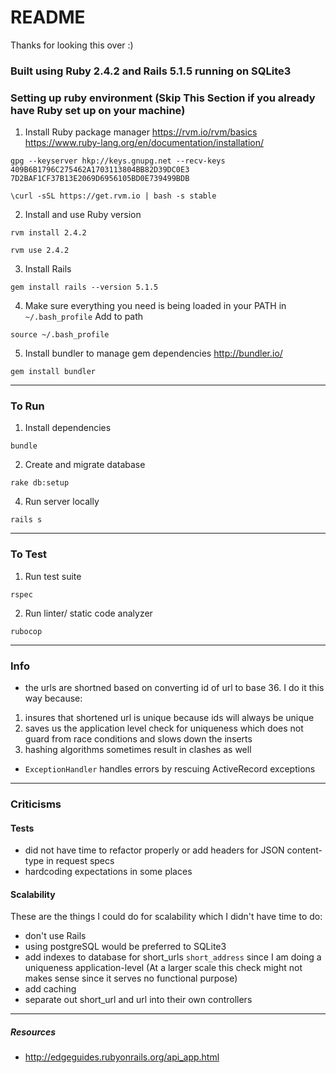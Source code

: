 # README

Thanks for looking this over :)

### Built using Ruby 2.4.2 and Rails 5.1.5 running on SQLite3

### Setting up ruby environment (Skip This Section if you already have Ruby set up on your machine)

1. Install Ruby package manager https://rvm.io/rvm/basics https://www.ruby-lang.org/en/documentation/installation/
```
gpg --keyserver hkp://keys.gnupg.net --recv-keys 409B6B1796C275462A1703113804BB82D39DC0E3 7D2BAF1CF37B13E2069D6956105BD0E739499BDB

\curl -sSL https://get.rvm.io | bash -s stable
```

2. Install and use Ruby version
```
rvm install 2.4.2

rvm use 2.4.2
```

3. Install Rails
```
gem install rails --version 5.1.5
```

4. Make sure everything you need is being loaded in your PATH in `~/.bash_profile`
Add to path
```
source ~/.bash_profile
```

5. Install bundler to manage gem dependencies http://bundler.io/
```
gem install bundler
```

---

### To Run
1. Install dependencies
```
bundle
```
2. Create and migrate database
```
rake db:setup
```
4. Run server locally
```
rails s
```

---

### To Test
1. Run test suite
```
rspec
```
2. Run linter/ static code analyzer
```
rubocop
```

---
### Info
- the urls are shortned based on converting id of url to base 36. I do it this way because:
1. insures that shortened url is unique because ids will always be unique
2. saves us the application level check for uniqueness which does not guard from race conditions and slows down the inserts
3. hashing algorithms sometimes result in clashes as well

- `ExceptionHandler` handles errors by rescuing ActiveRecord exceptions

---

### Criticisms
#### Tests
- did not have time to refactor properly or add headers for JSON content-type in request specs
- hardcoding expectations in some places

#### Scalability
These are the things I could do for scalability which I didn't have time to do:
- don't use Rails
- using postgreSQL would be preferred to SQLite3
- add indexes to database for short_urls `short_address` since I am doing a uniqueness application-level (At a larger scale this check might not makes sense since it serves no functional purpose)
- add caching
- separate out short_url and url into their own controllers

---

##### Resources
- http://edgeguides.rubyonrails.org/api_app.html
